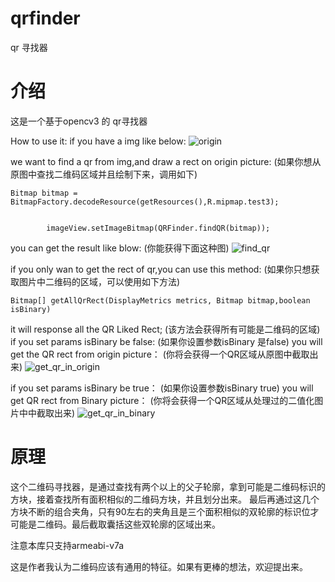 # qrfinder
qr 寻找器

# 介绍
这是一个基于opencv3 的 qr寻找器

How to use it:
if you have a img like below:
![origin](./img/origin.jpg)

we want to find a qr from img,and draw a rect on origin picture:
(如果你想从原图中查找二维码区域并且绘制下来，调用如下)
```
Bitmap bitmap = BitmapFactory.decodeResource(getResources(),R.mipmap.test3);


        imageView.setImageBitmap(QRFinder.findQR(bitmap));
```
you can get the result like blow:
(你能获得下面这种图)
![find_qr](./img/find_qr.jpg)

if you only wan to get the rect of qr,you can use this method:
(如果你只想获取图片中二维码的区域，可以使用如下方法)
```
Bitmap[] getAllQrRect(DisplayMetrics metrics, Bitmap bitmap,boolean isBinary)
```

it will response all the QR Liked Rect;
(该方法会获得所有可能是二维码的区域)
if you set params isBinary be false:
(如果你设置参数isBinary 是false)
you will get the QR rect from origin picture：
(你将会获得一个QR区域从原图中截取出来)
![get_qr_in_origin](./img/get_qr_in_origin.jpg)


if you set params isBinary be true：
(如果你设置参数isBinary true)
you will get QR rect from Binary picture：
(你将会获得一个QR区域从处理过的二值化图片中中截取出来)
![get_qr_in_binary](/img/get_qr_in_binary.png)

# 原理
这个二维码寻找器，是通过查找有两个以上的父子轮廓，拿到可能是二维码标识的方块，接着查找所有面积相似的二维码方块，并且划分出来。
最后再通过这几个方块不断的组合夹角，只有90左右的夹角且是三个面积相似的双轮廓的标识位才可能是二维码。最后截取囊括这些双轮廓的区域出来。

注意本库只支持armeabi-v7a

这是作者我认为二维码应该有通用的特征。如果有更棒的想法，欢迎提出来。
